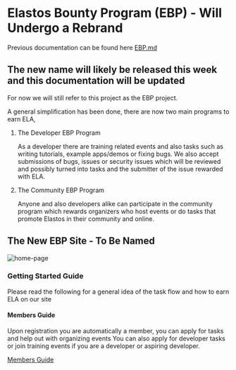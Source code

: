 
# Elastos Bounty Program (EBP) - Will Undergo a Rebrand

Previous documentation can be found here [EBP.md](./EBP.md)

## The new name will likely be released this week and this documentation will be updated

For now we will still refer to this project as the EBP project.

A general simplification has been done, there are now two main programs to earn ELA,

1. The Developer EBP Program

    As a developer there are training related events and also tasks such as writing tutorials,
    example apps/demos or fixing bugs. We also accept submissions of bugs, issues or security
    issues which will be reviewed and possibly turned into tasks and the submitter of the issue
    rewarded with ELA.

2. The Community EBP Program

    Anyone and also developers alike can participate in the community program which rewards
    organizers who host events or do tasks that promote Elastos in their community and online.


## The New EBP Site - To Be Named

![home-page](http://d72wx65dsgs48.cloudfront.net/images/MD/1.png)

### Getting Started Guide

Please read the following for a general idea of the task flow and how to earn ELA on our site

#### Members Guide

Upon registration you are automatically a member, you can apply for tasks and help out with organizing events
You can also apply for developer tasks or join training events if you are a developer or aspiring developer.

[Members Guide](./MembersGuide.md)
